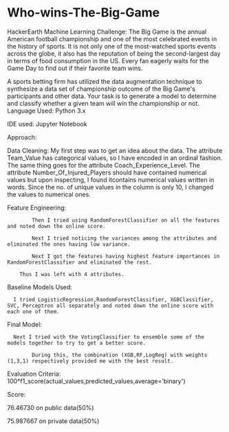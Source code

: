 # Who-wins-The-Big-Game
HackerEarth Machine Learning Challenge: The Big Game is the annual American football championship and one of the most celebrated events in the history of sports. It is not only one of the most-watched sports events across the globe, it also has the reputation of being the second-largest day in terms of food consumption in the US. Every fan eagerly waits for the Game Day to find out if their favorite team wins.

A sports betting firm has utilized the data augmentation technique to synthesize a data set of championship outcome of the Big Game's participants and other data. Your task is to generate a model to determine and classify whether a given team will win the championship or not.
Language Used: Python 3.x

IDE used: Jupyter Notebook 

Approach:

Data Cleaning: My first step was to get an idea about the data. 
The attribute Team_Value has categorical values, so I have encoded in an ordinal fashion. The same thing goes for the attribute Coach_Experience_Level.
The attribute Number_Of_Injured_Players should have contained numerical values but upon inspecting, I found itcontains numerical values written in words. 
Since the no. of unique values in the column is only 10, I changed the values to numerical ones.

Feature Engineering:

			Then I tried using RandomForestClassifier on all the features and noted down the online score.
      
			Next I tried noticing the variances among the attributes and eliminated the ones having low variance.
      
			Next I got the features having highest feature importances in RandomForestClassifier and eliminated the rest.
      
	    Thus I was left with 4 attributes.
      
Baseline Models Used:
			
      I tried LogisticRegression,RandomForestClassifier, XGBClassifier, SVC, Perceptron all separately and noted down the online score with each one of them.
Final Model:
			
      Next I tried with the VotingClassifier to ensemble some of the models together to try to get a better score.
      
			During this, the combination (XGB,RF,LogReg) with weights (1,3,1) respectively provided me with the best result.  
      
Evaluation Criteria:    
100*f1_score(actual_values,predicted_values,average='binary')

Score:

76.46730 on public data(50%)

75.987667 on private data(50%)
